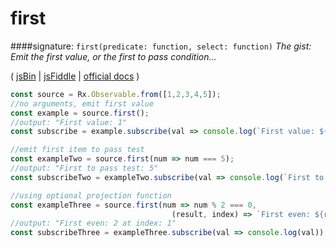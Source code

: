# first
####signature: `first(predicate: function, select: function)`
*The gist: Emit the first value, or the first to pass condition...*

( [jsBin](http://jsbin.com/poloquxuja/1/edit?js,console) | [jsFiddle](https://jsfiddle.net/qg6qfqLz/17/) | [official docs](http://reactivex.io/rxjs/class/es6/Observable.js~Observable.html#instance-method-first) )
```js
const source = Rx.Observable.from([1,2,3,4,5]);
//no arguments, emit first value
const example = source.first();
//output: "First value: 1"
const subscribe = example.subscribe(val => console.log(`First value: ${val}`));

//emit first item to pass test
const exampleTwo = source.first(num => num === 5);
//output: "First to pass test: 5"
const subscribeTwo = exampleTwo.subscribe(val => console.log(`First to pass test: ${val}`));

//using optional projection function
const exampleThree = source.first(num => num % 2 === 0, 
                                    (result, index) => `First even: ${result} is at index: ${index}`);
//output: "First even: 2 at index: 1"
const subscribeThree = exampleThree.subscribe(val => console.log(val));
```